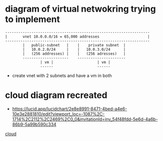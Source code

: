 
# diagram of virtual netwokring trying to implement

```
------------------------------------------------------------------
|       vnet 10.0.0.0/16 = 65,000 addresses                      |
------------------------------------------------------------------
        |   public-subnet   |    |    private subnet  |
        |   10.0.2.0/24     |    |   10.0.3.0/24      |
        |   (256 addresses) |    |   (256 adresses)   |
        ---------------------    ----------------------
                | vm |                    | vm |
                ------                    ------
```


* create vnet with 2 subnets and have a vm in both

# cloud diagram recreated
* https://lucid.app/lucidchart/2e8e8991-8471-4bed-a4e6-10e3e2881810/edit?viewport_loc=-1087%2C-1714%2C2112%2C2469%2C0_0&invitationId=inv_54f48fdd-5e6d-4a6b-86b9-5a99b590c334
  
[cloud](\scripting\Cloud_architecture.png)